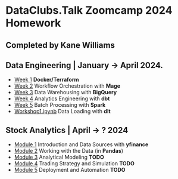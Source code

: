 # DataClubs.Talk Zoomcamp 2024 Homework
## Completed by Kane Williams

## Data Engineering | January -> April 2024.

- [Week 1](Data%20Engineering/Week1.md) **Docker/Terraform**
- [Week 2](Data%20Engineering/Week2.md) Workflow Orchestration with **Mage**
- [Week 3](Data%20Engineering/Week3.md) Data Warehousing with **BigQuery**
- [Week 4](Data%20Engineering/Week4.md) Analytics Engineering with **dbt**
- [Week 5](Data%20Engineering/Week5.md) Batch Processing with **Spark**
- [Workshop1.ipynb](Data%20Engineering/Workshop1.ipynb) Data Loading with **dlt**

## Stock Analytics | April -> ? 2024

- [Module 1](Stock%20Market%20Analytics/Module01_HW.ipynb) Introduction and Data Sources with **yfinance**
- [Module 2](Stock%20Market%20Analytics/Module02_HW.ipynb) Working with the Data (in **Pandas**)
- [Module 3](Stock%20Market%20Analytics/Module03_HW.ipynb) Analytical Modeling **TODO**
- [Module 4](Stock%20Market%20Analytics/Module04_HW.ipynb) Trading Strategy and Simulation **TODO**
- [Module 5](Stock%20Market%20Analytics/Module05_HW.ipynb) Deployment and Automation **TODO**
